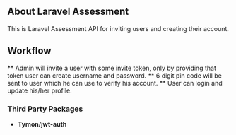 

## About Laravel Assessment

This is Laravel Assessment API for inviting users and creating their account.



## Workflow

** Admin will invite a user with some invite token, only by providing that token user can create username and password.
** 6 digit pin code will be sent to user which he can use to verify his account.
** User can login and update his/her profile.


### Third Party Packages

- **Tymon/jwt-auth**
